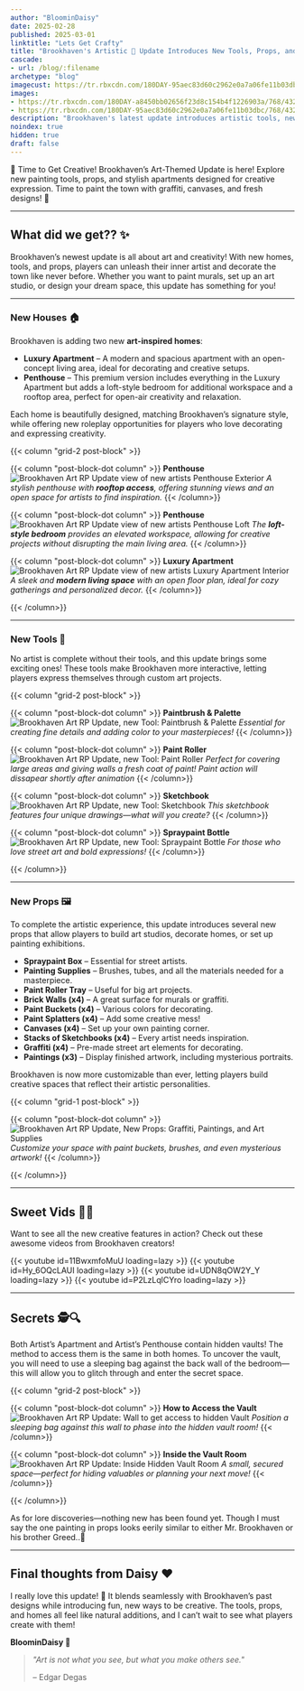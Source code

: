 ```yaml
---
author: "BloominDaisy"
date: 2025-02-28
published: 2025-03-01
linktitle: "Lets Get Crafty"
title: "Brookhaven's Artistic 🎨 Update Introduces New Tools, Props, and Apartments for Creative Players!"
cascade:
- url: /blog/:filename
archetype: "blog"
imagecust: https://tr.rbxcdn.com/180DAY-95aec83d60c2962e0a7a06fe11b03dbc/768/432/Image/Png/noFilter
images:
- https://tr.rbxcdn.com/180DAY-a8450bb02656f23d8c154b4f1226903a/768/432/Image/Png/noFilter
- https://tr.rbxcdn.com/180DAY-95aec83d60c2962e0a7a06fe11b03dbc/768/432/Image/Png/noFilter
description: "Brookhaven's latest update introduces artistic tools, new props, and stylish apartments, bringing fresh ways to express creativity."
noindex: true
hidden: true
draft: false
---
```


🎨 Time to Get Creative! Brookhaven’s Art-Themed Update is here! Explore new painting tools, props, and stylish apartments designed for creative expression. Time to paint the town with graffiti, canvases, and fresh designs! 🏡

---

## What did we get?? ✨

Brookhaven’s newest update is all about art and creativity! With new homes, tools, and props, players can unleash their inner artist and decorate the town like never before. Whether you want to paint murals, set up an art studio, or design your dream space, this update has something for you!

---

### New Houses 🏠

Brookhaven is adding two new **art-inspired homes**:

- **Luxury Apartment** – A modern and spacious apartment with an open-concept living area, ideal for decorating and creative setups.
- **Penthouse** – This premium version includes everything in the Luxury Apartment but adds a loft-style bedroom for additional workspace and a rooftop area, perfect for open-air creativity and relaxation.

Each home is beautifully designed, matching Brookhaven’s signature style, while offering new roleplay opportunities for players who love decorating and expressing creativity.

{{< column "grid-2 post-block" >}}

{{< column "post-block-dot column" >}}
**Penthouse**
![Brookhaven Art RP Update view of new artists Penthouse Exterior](/images/blog/art_rp_penthouse.webp)
*A stylish penthouse with **rooftop access**, offering stunning views and an open space for artists to find inspiration.*
{{< /column>}}

{{< column "post-block-dot column" >}}
**Penthouse**
![Brookhaven Art RP Update view of new artists Penthouse Loft](/images/blog/art_rp_penthouse_bedroom.webp)
*The **loft-style bedroom** provides an elevated workspace, allowing for creative projects without disrupting the main living area.*
{{< /column>}}

{{< column "post-block-dot column" >}}
**Luxury Apartment**
![Brookhaven Art RP Update view of new artists Luxury Apartment Interior](/images/blog/art_rp_luxury_apartment.webp)
*A sleek and **modern living space** with an open floor plan, ideal for cozy gatherings and personalized decor.*
{{< /column>}}

{{< /column>}}

---

### New Tools 🎨

No artist is complete without their tools, and this update brings some exciting ones! These tools make Brookhaven more interactive, letting players express themselves through custom art projects.

{{< column "grid-2 post-block" >}}

{{< column "post-block-dot column" >}}
**Paintbrush & Palette**
![Brookhaven Art RP Update, new Tool: Paintbrush & Palette](/images/blog/art_tool_artists_pallete.webp)
*Essential for creating fine details and adding color to your masterpieces!*
{{< /column>}}

{{< column "post-block-dot column" >}}
**Paint Roller**
![Brookhaven Art RP Update, new Tool: Paint Roller](/images/blog/art_tool_paint_roller.webp)
*Perfect for covering large areas and giving walls a fresh coat of paint! Paint action will dissapear shortly after animation*
{{< /column>}}

{{< column "post-block-dot column" >}}
**Sketchbook**
![Brookhaven Art RP Update, new Tool: Sketchbook](/images/blog/art_tool_sketchpad.webp)
*This sketchbook features four unique drawings—what will you create?*
{{< /column>}}

{{< column "post-block-dot column" >}}
**Spraypaint Bottle**
![Brookhaven Art RP Update, new Tool: Spraypaint Bottle](/images/blog/art_tool_spray_can.webp)
*For those who love street art and bold expressions!*
{{< /column>}}

{{< /column>}}

---

### New Props 🖼️

To complete the artistic experience, this update introduces several new props that allow players to build art studios, decorate homes, or set up painting exhibitions.

- **Spraypaint Box** – Essential for street artists.
- **Painting Supplies** – Brushes, tubes, and all the materials needed for a masterpiece.
- **Paint Roller Tray** – Useful for big art projects.
- **Brick Walls (x4)** – A great surface for murals or graffiti.
- **Paint Buckets (x4)** – Various colors for decorating.
- **Paint Splatters (x4)** – Add some creative mess!
- **Canvases (x4)** – Set up your own painting corner.
- **Stacks of Sketchbooks (x4)** – Every artist needs inspiration.
- **Graffiti (x4)** – Pre-made street art elements for decorating.
- **Paintings (x3)** – Display finished artwork, including mysterious portraits.

Brookhaven is now more customizable than ever, letting players build creative spaces that reflect their artistic personalities.

{{< column "grid-1 post-block" >}}

{{< column "post-block-dot column" >}}
![Brookhaven Art RP Update, New Props: Graffiti, Paintings, and Art Supplies](/images/blog/art_props.webp)
*Customize your space with paint buckets, brushes, and even mysterious artwork!*
{{< /column>}}

{{< /column>}}

---

## Sweet Vids 🎥✨

Want to see all the new creative features in action? Check out these awesome videos from Brookhaven creators!

<div class="grid-2 post-vid-dot">
{{< youtube id=11BwxmfoMuU loading=lazy >}}
{{< youtube id=Hy_6OQcLAUI loading=lazy >}}
{{< youtube id=UDN8qOW2Y_Y loading=lazy >}}
{{< youtube id=P2LzLqlCYro loading=lazy >}}
</div>

---

## Secrets 🕵️🔍

Both Artist’s Apartment and Artist’s Penthouse contain hidden vaults! The method to access them is the same in both homes. To uncover the vault, you will need to use a sleeping bag against the back wall of the bedroom—this will allow you to glitch through and enter the secret space.

{{< column "grid-2 post-block" >}}

{{< column "post-block-dot column" >}}
**How to Access the Vault**
![Brookhaven Art RP Update: Wall to get access to hidden Vault](/images/blog/art_rp_wall_to_vault.webp)
*Position a sleeping bag against this wall to phase into the hidden vault room!*
{{< /column>}}

{{< column "post-block-dot column" >}}
**Inside the Vault Room**
![Brookhaven Art RP Update: Inside Hidden Vault Room](/images/blog/art_rp_vault_room.webp)
*A small, secured space—perfect for hiding valuables or planning your next move!*
{{< /column>}}

{{< /column>}}

As for lore discoveries—nothing new has been found yet. Though I must say the one painting in props looks eerily similar to either Mr. Brookhaven or his brother Greed..👀


---

## Final thoughts from Daisy ❤️

I really love this update! 🎨 It blends seamlessly with Brookhaven’s past designs while introducing fun, new ways to be creative. The tools, props, and homes all feel like natural additions, and I can’t wait to see what players create with them!

**BloominDaisy 💜**  

>*"Art is not what you see, but what you make others see."* 
>
>– Edgar Degas
